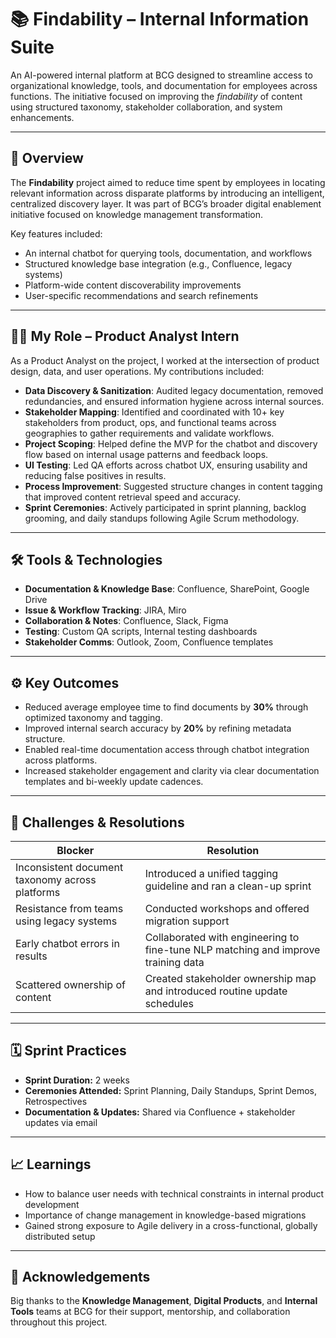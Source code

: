 # 📚 Findability – Internal Information Suite

An AI-powered internal platform at BCG designed to streamline access to organizational knowledge, tools, and documentation for employees across functions. The initiative focused on improving the *findability* of content using structured taxonomy, stakeholder collaboration, and system enhancements.

---

## 🧠 Overview

The **Findability** project aimed to reduce time spent by employees in locating relevant information across disparate platforms by introducing an intelligent, centralized discovery layer. It was part of BCG’s broader digital enablement initiative focused on knowledge management transformation.

Key features included:
- An internal chatbot for querying tools, documentation, and workflows
- Structured knowledge base integration (e.g., Confluence, legacy systems)
- Platform-wide content discoverability improvements
- User-specific recommendations and search refinements

---

## 👨‍💻 My Role – Product Analyst Intern

As a Product Analyst on the project, I worked at the intersection of product design, data, and user operations. My contributions included:

- **Data Discovery & Sanitization**: Audited legacy documentation, removed redundancies, and ensured information hygiene across internal sources.
- **Stakeholder Mapping**: Identified and coordinated with 10+ key stakeholders from product, ops, and functional teams across geographies to gather requirements and validate workflows.
- **Project Scoping**: Helped define the MVP for the chatbot and discovery flow based on internal usage patterns and feedback loops.
- **UI Testing**: Led QA efforts across chatbot UX, ensuring usability and reducing false positives in results.
- **Process Improvement**: Suggested structure changes in content tagging that improved content retrieval speed and accuracy.
- **Sprint Ceremonies**: Actively participated in sprint planning, backlog grooming, and daily standups following Agile Scrum methodology.

---

## 🛠️ Tools & Technologies

- **Documentation & Knowledge Base**: Confluence, SharePoint, Google Drive
- **Issue & Workflow Tracking**: JIRA, Miro
- **Collaboration & Notes**: Confluence, Slack, Figma
- **Testing**: Custom QA scripts, Internal testing dashboards
- **Stakeholder Comms**: Outlook, Zoom, Confluence templates

---

## ⚙️ Key Outcomes

- Reduced average employee time to find documents by **30%** through optimized taxonomy and tagging.
- Improved internal search accuracy by **20%** by refining metadata structure.
- Enabled real-time documentation access through chatbot integration across platforms.
- Increased stakeholder engagement and clarity via clear documentation templates and bi-weekly update cadences.

---

## 🧱 Challenges & Resolutions

| Blocker | Resolution |
|--------|------------|
| Inconsistent document taxonomy across platforms | Introduced a unified tagging guideline and ran a clean-up sprint |
| Resistance from teams using legacy systems | Conducted workshops and offered migration support |
| Early chatbot errors in results | Collaborated with engineering to fine-tune NLP matching and improve training data |
| Scattered ownership of content | Created stakeholder ownership map and introduced routine update schedules |

---

## 🗓️ Sprint Practices

- **Sprint Duration:** 2 weeks  
- **Ceremonies Attended:** Sprint Planning, Daily Standups, Sprint Demos, Retrospectives  
- **Documentation & Updates:** Shared via Confluence + stakeholder updates via email

---

## 📈 Learnings

- How to balance user needs with technical constraints in internal product development  
- Importance of change management in knowledge-based migrations  
- Gained strong exposure to Agile delivery in a cross-functional, globally distributed setup

---

## 🙌 Acknowledgements

Big thanks to the **Knowledge Management**, **Digital Products**, and **Internal Tools** teams at BCG for their support, mentorship, and collaboration throughout this project.

